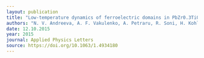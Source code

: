 ```yaml
---
layout: publication
title: "Low-temperature dynamics of ferroelectric domains in PbZr0.3Ti0.7O3 epitaxial thin films studied by piezoresponse force microscopy."
authors: "N. V. Andreeva, A. F. Vakulenko, A. Petraru, R. Soni, H. Kohlstedt, A. V. Filimonov, A. I. Rudskoy, S. B. Vakhrushev, and N. A. Pertsev"
date: 12.10.2015
year: 2015
journal: Applied Physics Letters
source: https://doi.org/10.1063/1.4934180
---
```

